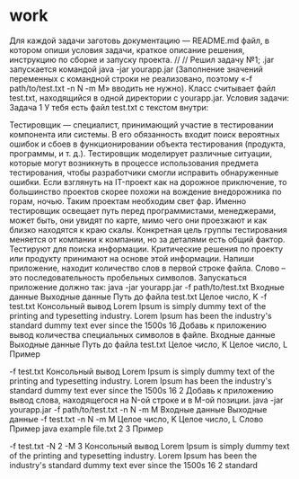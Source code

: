 # work
Для каждой задачи заготовь документацию — README.md файл, в котором опиши условия задачи, краткое описание решения, инструкцию по сборке и запуску проекта. //
// Решил задачу №1;
.jar запускается командой java -jar yourapp.jar (Заполнение значений переменных с командной строки не реализовано, поэтому «-f path/to/test.txt -n N -m M» вводить не нужно).
Класс считывает файл test.txt, находящийся в одной директории с yourapp.jar.
Условия задачи:
Задача 1
У тебя есть файл test.txt с текстом внутри:

Тестировщик — специалист, принимающий участие в тестировании компонента или системы. В его обязанность входит поиск вероятных ошибок и сбоев в функционировании объекта тестирования (продукта, программы, и т. д.). Тестировщик моделирует различные ситуации, которые могут возникнуть в процессе использования предмета тестирования, чтобы разработчики смогли исправить обнаруженные ошибки. Если взглянуть на IT-проект как на дорожное приключение, то большинство проектов скорее похожи на вождение внедорожника по горам, ночью. Таким проектам необходим свет фар. Именно тестировщик освещает путь перед программистами, менеджерами, может быть, они увидят по карте, мимо чего они проезжают и как близко находятся к краю скалы. Конкретная цель группы тестирования меняется от компании к компании, но за деталями есть общий фактор. Тестируют для поиска информации. Критические решения по проекту или продукту принимают на основе этой информации.
Напиши приложение, находит количество слов в первой строке файла. Слово – это последовательность пробельных символов.
Запускаться приложение должно так:
java -jar yourapp.jar -f path/to/test.txt
Входные данные	Выходные данные
Путь до файла test.txt	Целое число, K
-f test.txt	Консольный вывод
Lorem Ipsum is simply dummy text of the printing and typesetting industry. Lorem Ipsum has been the industry's standard dummy text ever since the 1500s	16
Добавь к приложению вывод количества специальных символов в файле.
Входные данные	Выходные данные
Путь до файла test.txt	Целое число, K Целое число, L
Пример

-f test.txt	Консольный вывод
Lorem Ipsum is simply dummy text of the printing and typesetting industry. Lorem Ipsum has been the industry's standard dummy text ever since the 1500s	16  2
Добавь к приложению вывод слова, находящегося на N-ой строке и в M-ой позиции.
java -jar yourapp.jar -f path/to/test.txt -n N -m M
Входные данные	Выходные данные
-f test.txt -n N -m M	Целое число, K Целое число, L Слово
Пример
java example file.txt 2 3
Пример

-f test.txt -N 2 -M 3	Консольный вывод
Lorem Ipsum is simply dummy text of the printing and typesetting industry. Lorem Ipsum has been the industry's standard dummy text ever since the 1500s	16  2 standard
